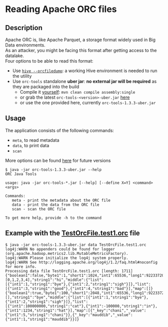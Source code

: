 Reading Apache ORC files
============================

Description
-----------
Apache ORC is, like Apache Parquet, a storage format widely used in Big Data environments.  
As an attacker, you might be facing this format after getting access to the datalake.  
Four options to be able to read this format:
* Use [`hive --orcfiledump`](https://cwiki.apache.org/confluence/display/Hive/LanguageManual+ORC#LanguageManualORC-ORCFileDumpUtility): a working Hive environment is needed to run the utility  
* Use `orc-tools` standalone **uber jar**: **no external jar will be required** as they are packaged into the build
  * Compile it [yourself](https://github.com/apache/orc/tree/master/java/tools): `mvn clean compile assembly:single`  
  * or grab the latest `orc-tools-<version>-uber.jar` [here](https://repo1.maven.org/maven2/org/apache/orc/orc-tools/) 
  * or use the one provided here, currently `orc-tools-1.3.3-uber.jar`  
  
  
Usage
-----
The application consists of the following commands:
* `meta`, to read metadata
* `data`, to print data
* `scan`  

More options can be found [here](https://orc.apache.org/docs/tools.html#java-orc-tools) for future versions
```
$ java -jar orc-tools-1.3.3-uber.jar --help
ORC Java Tools

usage: java -jar orc-tools-*.jar [--help] [--define X=Y] <command> <args>

Commands:
   meta - print the metadata about the ORC file
   data - print the data from the ORC file
   scan - scan the ORC file

To get more help, provide -h to the command
```

Example with the [TestOrcFile.test1.orc](https://github.com/apache/orc/blob/master/examples/TestOrcFile.test1.orc) file
-----------------------------------------------------------------------------------------------------------------------
```
$ java -jar orc-tools-1.3.3-uber.jar data TestOrcFile.test1.orc
log4j:WARN No appenders could be found for logger (org.apache.hadoop.metrics2.lib.MutableMetricsFactory).
log4j:WARN Please initialize the log4j system properly.
log4j:WARN See http://logging.apache.org/log4j/1.2/faq.html#noconfig for more info.
Processing data file TestOrcFile.test1.orc [length: 1711]
{"boolean1":false,"byte1":1,"short1":1024,"int1":65536,"long1":9223372036854775807,"float1":1,"double1":-15,"bytes1":[0,1,2,3,4],"string1":"hi","middle":{"list":[{"int1":1,"string1":"bye"},{"int1":2,"string1":"sigh"}]},"list":[{"int1":3,"string1":"good"},{"int1":4,"string1":"bad"}],"map":[]}
{"boolean1":true,"byte1":100,"short1":2048,"int1":65536,"long1":9223372036854775807,"float1":2,"double1":-5,"bytes1":[],"string1":"bye","middle":{"list":[{"int1":1,"string1":"bye"},{"int1":2,"string1":"sigh"}]},"list":[{"int1":100000000,"string1":"cat"},{"int1":-100000,"string1":"in"},{"int1":1234,"string1":"hat"}],"map":[{"_key":"chani","_value":{"int1":5,"string1":"chani"}},{"_key":"mauddib","_value":{"int1":1,"string1":"mauddib"}}]}
```
